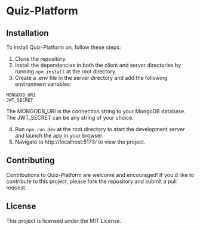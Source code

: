 # Quiz-Platform
## Installation

To install Quiz-Platform on, follow these steps:

1. Clone the repository.
2. Install the dependencies in both the client and server directories by running `npm install` at the root directory.
3. Create a .env file in the server directory and add the following environment variables:

```
MONGODB_URI
JWT_SECRET
```

The MONGODB_URI is the connection string to your MongoDB database. The JWT_SECRET can be any string of your choice.

4. Run `npm run dev` at the root directory to start the development server and launch the app in your browser.
5. Navigate to http://localhost:5173/ to view the project.
   
## Contributing

Contributions to Quiz-Platform are welcome and encouraged! If you'd like to contribute to this project, please fork the repository and submit a pull request.
## License

This project is licensed under the MIT License.
